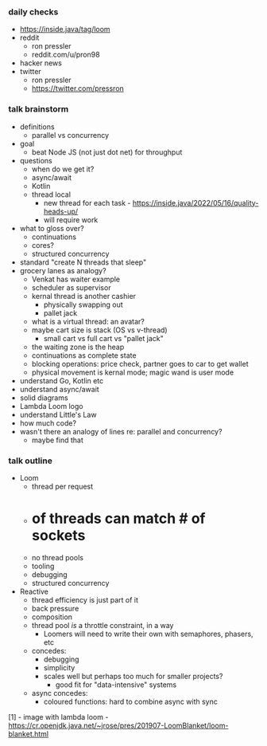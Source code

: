 
### daily checks

- https://inside.java/tag/loom
- reddit
    - ron pressler
    - reddit.com/u/pron98
- hacker news
- twitter
    - ron pressler
    - https://twitter.com/pressron

### talk brainstorm

- definitions
    - parallel vs concurrency
- goal
    - beat Node JS (not just dot net) for throughput
- questions
    - when do we get it?
    - async/await
    - Kotlin
    - thread local
        - new thread for each task - https://inside.java/2022/05/16/quality-heads-up/
        - will require work
- what to gloss over?
    - continuations
    - cores?
    - structured concurrency
- standard "create N threads that sleep"
- grocery lanes as analogy?
    - Venkat has waiter example
    - scheduler as supervisor
    - kernal thread is another cashier
        - physically swapping out
        - pallet jack
    - what is a virtual thread: an avatar?
    - maybe cart size is stack (OS vs v-thread)
        - small cart vs full cart vs "pallet jack"
    - the waiting zone is the heap
    - continuations as complete state
    - blocking operations: price check, partner goes to car to get wallet
    - physical movement is kernal mode; magic wand is user mode 
- understand Go, Kotlin etc
- understand async/await
- solid diagrams
- Lambda Loom logo
- understand Little's Law
- how much code?
- wasn't there an analogy of lines re: parallel and concurrency?
    - maybe find that 

### talk outline

* Loom 
    - thread per request
    - # of threads can match # of sockets
    - no thread pools
    - tooling
    - debugging
    - structured concurrency
* Reactive
    - thread efficiency is just part of it
    - back pressure
    - composition
    - thread pool _is_ a throttle constraint, in a way 
        - Loomers will need to write their own with semaphores, phasers, etc
    - concedes:
        - debugging
        - simplicity
        - scales well but perhaps too much for smaller projects?
            - good fit for "data-intensive" systems
    - async concedes:
        - coloured functions: hard to combine async with sync

[1] - image with lambda loom
    - https://cr.openjdk.java.net/~jrose/pres/201907-LoomBlanket/loom-blanket.html

